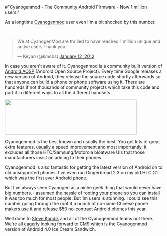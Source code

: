 #"Cyanogenmod - The Community Android Firmware - Now 1 million users!"

As a longtime <a href="http://www.cyanogenmod.com/">Cyanogenmod</a> user even I'm a bit shocked by this number.

&nbsp;

<blockquote class="twitter-tweet"><p>We at CyanogenMod are thrilled to have reached 1 million unique and active users.Thank you.</p>&mdash; Keyan (@kmobs) <a href="https://twitter.com/kmobs/status/157380440796307456" data-datetime="2012-01-12T08:36:35+00:00">January 12, 2012</a></blockquote>
<script src="//platform.twitter.com/widgets.js" charset="utf-8"></script>

In case you aren't aware of it, Cyanogenmod is a community built version of <a href="http://source.android.com/">Android AOSP</a> (Android Open Source Project). Every time Google releases a new version of Android, they release the source code shortly afterwards so that anyone can build a phone or phone software using it. There are hundreds if not thousands of community projects which take this code and port it in different ways to all the different handsets.

<a href="http://www.cyanogenmod.com/"><img class="size-full wp-image-495 aligncenter" title="cyanogen" src="http://conoroneill.net/wp-content/uploads/2012/01/cyanogen.png" alt="" width="421" height="112" /></a>

Cyanogenmod is the best known and usually the best. You get lots of great extra features, usually a speed improvement and most importantly, it excludes all those HTC/Samsung/Motorola bloatware UIs that those manufacturers insist on adding to their phones.

Cyanogenmod is also fantastic for getting the latest version of Android on to old unsupported phones. I've even run Gingerbread 2.3 on my old HTC G1 which was the first ever Android phone.

But I've always seen Cyanogen as a niche geek thing that would never have big numbers. I assumed the hassle of rooting your phone so you can install it was too much for most people. But 1m users is stunning. I could see this number going through the roof if a bunch of no-name Chinese phone makers use it and release $50 no-contract Android phones this year.

Well done to <a href="https://twitter.com/#!/cyanogen">Steve Kondik</a> and all of the Cyanogenmod teams out there. We're all eagerly looking forward to <a href="http://www.cyanogenmod.com/blog/cm9-progress-update">CM9</a> which is the Cyanogenmod version of Android 4.0 Ice Cream Sandwich.